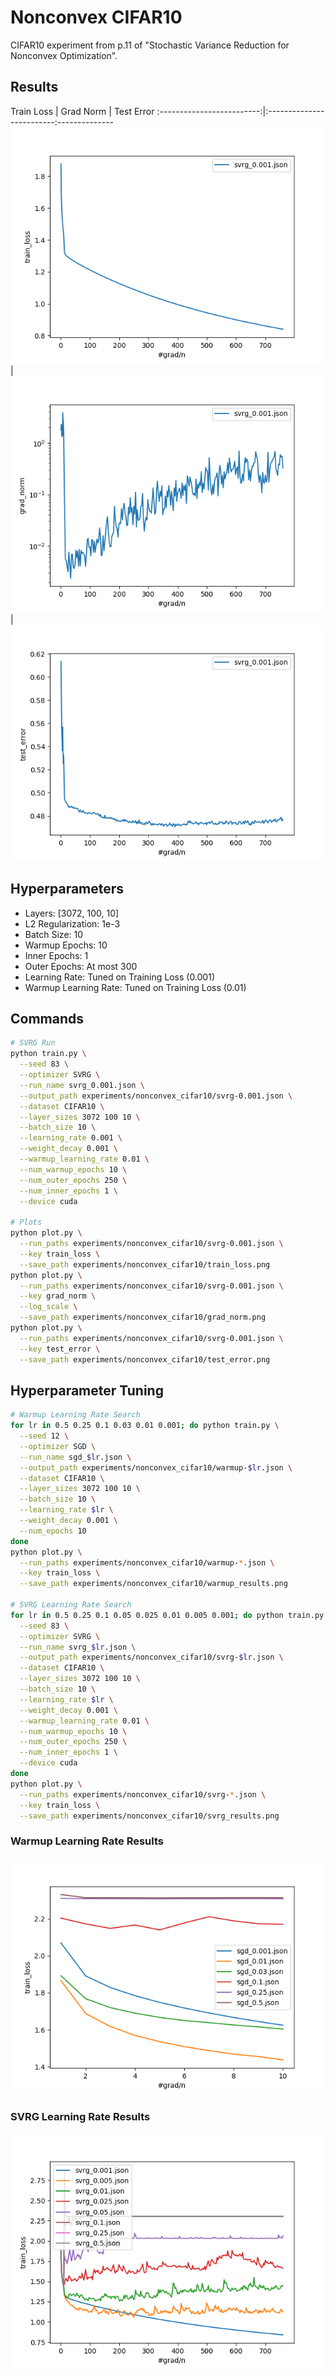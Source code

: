 # Nonconvex CIFAR10

CIFAR10 experiment from p.11 of "Stochastic Variance Reduction for Nonconvex Optimization".


## Results

Train Loss                 | Grad Norm                | Test Error
:-------------------------:|:-------------------------:--------------
![](train_loss.png)        |![](grad_norm.png)        |![](test_error.png)


## Hyperparameters

* Layers: [3072, 100, 10]
* L2 Regularization: 1e-3
* Batch Size: 10
* Warmup Epochs: 10
* Inner Epochs: 1
* Outer Epochs: At most 300
* Learning Rate: Tuned on Training Loss (0.001)
* Warmup Learning Rate: Tuned on Training Loss (0.01)

## Commands

```bash
# SVRG Run
python train.py \
  --seed 83 \
  --optimizer SVRG \
  --run_name svrg_0.001.json \
  --output_path experiments/nonconvex_cifar10/svrg-0.001.json \
  --dataset CIFAR10 \
  --layer_sizes 3072 100 10 \
  --batch_size 10 \
  --learning_rate 0.001 \
  --weight_decay 0.001 \
  --warmup_learning_rate 0.01 \
  --num_warmup_epochs 10 \
  --num_outer_epochs 250 \
  --num_inner_epochs 1 \
  --device cuda

# Plots
python plot.py \
  --run_paths experiments/nonconvex_cifar10/svrg-0.001.json \
  --key train_loss \
  --save_path experiments/nonconvex_cifar10/train_loss.png
python plot.py \
  --run_paths experiments/nonconvex_cifar10/svrg-0.001.json \
  --key grad_norm \
  --log_scale \
  --save_path experiments/nonconvex_cifar10/grad_norm.png
python plot.py \
  --run_paths experiments/nonconvex_cifar10/svrg-0.001.json \
  --key test_error \
  --save_path experiments/nonconvex_cifar10/test_error.png
```

## Hyperparameter Tuning

```bash
# Warmup Learning Rate Search
for lr in 0.5 0.25 0.1 0.03 0.01 0.001; do python train.py \
  --seed 12 \
  --optimizer SGD \
  --run_name sgd_$lr.json \
  --output_path experiments/nonconvex_cifar10/warmup-$lr.json \
  --dataset CIFAR10 \
  --layer_sizes 3072 100 10 \
  --batch_size 10 \
  --learning_rate $lr \
  --weight_decay 0.001 \
  --num_epochs 10
done
python plot.py \
  --run_paths experiments/nonconvex_cifar10/warmup-*.json \
  --key train_loss \
  --save_path experiments/nonconvex_cifar10/warmup_results.png

# SVRG Learning Rate Search
for lr in 0.5 0.25 0.1 0.05 0.025 0.01 0.005 0.001; do python train.py \
  --seed 83 \
  --optimizer SVRG \
  --run_name svrg_$lr.json \
  --output_path experiments/nonconvex_cifar10/svrg-$lr.json \
  --dataset CIFAR10 \
  --layer_sizes 3072 100 10 \
  --batch_size 10 \
  --learning_rate $lr \
  --weight_decay 0.001 \
  --warmup_learning_rate 0.01 \
  --num_warmup_epochs 10 \
  --num_outer_epochs 250 \
  --num_inner_epochs 1 \
  --device cuda
done
python plot.py \
  --run_paths experiments/nonconvex_cifar10/svrg-*.json \
  --key train_loss \
  --save_path experiments/nonconvex_cifar10/svrg_results.png
```

### Warmup Learning Rate Results
![Warmup Learning Rate](warmup_results.png "Warmup Learning Rate")

### SVRG Learning Rate Results
![SVRG Learning Rate](svrg_results.png "SVRG Learning Rate")
